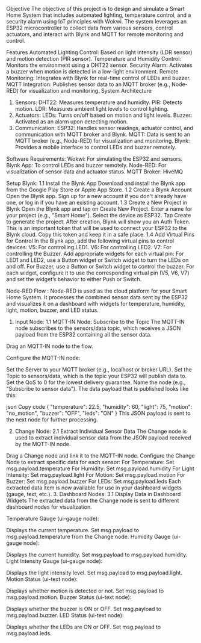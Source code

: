 Objective
The objective of this project is to design and simulate a Smart Home System that includes automated lighting, temperature control, and a security alarm using IoT principles with Wokwi. The system leverages an ESP32 microcontroller to collect data from various sensors, control actuators, and interact with Blynk and MQTT for remote monitoring and control.

Features
Automated Lighting Control: Based on light intensity (LDR sensor) and motion detection (PIR sensor).
Temperature and Humidity Control: Monitors the environment using a DHT22 sensor.
Security Alarm: Activates a buzzer when motion is detected in a low-light environment.
Remote Monitoring: Integrates with Blynk for real-time control of LEDs and buzzer.
MQTT Integration: Publishes sensor data to an MQTT broker (e.g., Node-RED) for visualization and monitoring.
System Architecture
1. Sensors:
DHT22: Measures temperature and humidity.
PIR: Detects motion.
LDR: Measures ambient light levels to control lighting.
2. Actuators:
LEDs: Turns on/off based on motion and light levels.
Buzzer: Activated as an alarm upon detecting motion.
3. Communication:
ESP32: Handles sensor readings, actuator control, and communication with MQTT broker and Blynk.
MQTT: Data is sent to an MQTT broker (e.g., Node-RED) for visualization and monitoring.
Blynk: Provides a mobile interface to control LEDs and buzzer remotely.

Software Requirements:
Wokwi: For simulating the ESP32 and sensors.
Blynk App: To control LEDs and buzzer remotely.
Node-RED: For visualization of sensor data and actuator status.
MQTT Broker:  HiveMQ 


 Setup Blynk:
1.1 Install the Blynk App
Download and install the Blynk app from the Google Play Store or Apple App Store.
1.2 Create a Blynk Account
Open the Blynk app.
Sign up for a new account if you don't already have one, or log in if you have an existing account.
1.3 Create a New Project in Blynk
Open the Blynk app and tap on Create New Project.
Enter a name for your project (e.g., "Smart Home").
Select the device as ESP32.
Tap Create to generate the project.
After creation, Blynk will show you an Auth Token. This is an important token that will be used to connect your ESP32 to the Blynk cloud. Copy this token and keep it in a safe place.
1.4 Add Virtual Pins for Control
In the Blynk app, add the following virtual pins to control devices:
V5: For controlling LED1.
V6: For controlling LED2.
V7: For controlling the Buzzer.
Add appropriate widgets for each virtual pin:
For LED1 and LED2, use a Button widget or Switch widget to turn the LEDs on and off.
For Buzzer, use a Button or Switch widget to control the buzzer.
For each widget, configure it to use the corresponding virtual pin (V5, V6, V7) and set the widget’s behavior to either Push or Switch.


Node-RED Flow :
Node-RED is used as the cloud platform for your Smart Home System. It processes the combined sensor data sent by the ESP32 and visualizes it on a dashboard with widgets for temperature, humidity, light, motion, buzzer, and LED status.
1. Input Node:
1.1 MQTT-IN Node: Subscribe to the Topic
The MQTT-IN node subscribes to the sensors/data topic, which receives a JSON payload from the ESP32 containing all the sensor data.

Drag an MQTT-IN node to the flow.

Configure the MQTT-IN node:

Set the Server to your MQTT broker (e.g., localhost or broker URL).
Set the Topic to sensors/data, which is the topic your ESP32 will publish data to.
Set the QoS to 0 for the lowest delivery guarantee.
Name the node (e.g., "Subscribe to sensor data").
The data payload that is published looks like this:

json
Copy code
{
  "temperature": 22.5,
  "humidity": 60,
  "light": 75,
  "motion": "no_motion",
  "buzzer": "OFF",
  "leds": "ON"
}
This JSON payload is sent to the next node for further processing.

2. Change Node:
2.1 Extract Individual Sensor Data
The Change node is used to extract individual sensor data from the JSON payload received by the MQTT-IN node.

Drag a Change node and link it to the MQTT-IN node.
Configure the Change Node to extract specific data for each sensor:
For Temperature: Set msg.payload.temperature
For Humidity: Set msg.payload.humidity
For Light Intensity: Set msg.payload.light
For Motion: Set msg.payload.motion
For Buzzer: Set msg.payload.buzzer
For LEDs: Set msg.payload.leds
Each extracted data item is now available for use in your dashboard widgets (gauge, text, etc.).
3. Dashboard Nodes:
3.1 Display Data in Dashboard Widgets
The extracted data from the Change node is sent to different dashboard nodes for visualization.

Temperature Gauge (ui-gauge node):

Displays the current temperature.
Set msg.payload to msg.payload.temperature from the Change node.
Humidity Gauge (ui-gauge node):

Displays the current humidity.
Set msg.payload to msg.payload.humidity.
Light Intensity Gauge (ui-gauge node):

Displays the light intensity level.
Set msg.payload to msg.payload.light.
Motion Status (ui-text node):

Displays whether motion is detected or not.
Set msg.payload to msg.payload.motion.
Buzzer Status (ui-text node):

Displays whether the buzzer is ON or OFF.
Set msg.payload to msg.payload.buzzer.
LED Status (ui-text node):

Displays whether the LEDs are ON or OFF.
Set msg.payload to msg.payload.leds.



